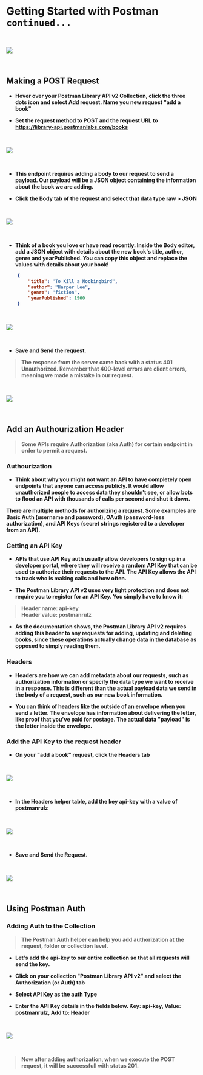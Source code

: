<strong>
<p align="justify">

# Getting Started with Postman `continued...`

<br>

![](imgs/api20.png)

<br>

## Making a POST Request

- Hover over your Postman Library API v2 Collection, click the three dots icon and select Add request. Name you new request "add a book" 

- Set the request method to POST and the request URL to https://library-api.postmanlabs.com/books

<br>

![](imgs/api16.png)

<br>

- This endpoint requires adding a body to our request to send a payload. Our payload will be a JSON object containing the information about the book we are adding.

- Click the Body tab of the request and select that data type raw > JSON

<br>

![](imgs/api17.png)

<br>

- Think of a book you love or have read recently. Inside the Body editor, add a JSON object with details about the new book's title, author, genre and yearPublished. You can copy this object and replace the values with details about your book!

```JSON
    {
        "title": "To Kill a Mockingbird",
        "author": "Harper Lee",
        "genre": "fiction",
        "yearPublished": 1960
    }
```

<br>

![](imgs/api18.png)

<br>

- Save and Send the request.

> The response from the server came back with a status 401 Unauthorized. Remember that 400-level errors are client errors, meaning we made a mistake in our request.

<br>

![](imgs/api19.png)

<br>


## Add an Authourization Header

> Some APIs require Authorization (aka Auth) for certain endpoint in order to permit a request.

### Authourization

- Think about why you might not want an API to have completely open endpoints that anyone can access publicly. It would allow unauthorized people to access data they shouldn't see, or allow bots to flood an API with thousands of calls per second and shut it down. 

There are multiple methods for authorizing a request. Some examples are Basic Auth (username and password), OAuth (password-less authorization), and API Keys (secret strings registered to a developer from an API). 

### Getting an API Key

- APIs that use API Key auth usually allow developers to sign up in a developer portal, where they will receive a random API Key that can be used to authorize their requests to the API. The API Key allows the API to track who is making calls and how often.  

- The Postman Library API v2 uses very light protection and does not require you to register for an API Key. You simply have to know it:

> Header name: api-key<br>Header value: postmanrulz

- As the documentation shows, the Postman Library API v2 requires adding this header to any requests for adding, updating and deleting books, since these operations actually change data in the database as opposed to simply reading them.

### Headers

- Headers are how we can add metadata about our requests, such as authorization information or specify the data type we want to receive in a response. This is different than the actual payload data we send in the body of a request, such as our new book information. 

- You can think of headers like the outside of an envelope when you send a letter. The envelope has information about delivering the letter, like proof that you've paid for postage. The actual data "payload" is the letter inside the envelope.


### Add the API Key to the request header

- On your "add a book" request, click the Headers tab

<br>

![](imgs/api21.png)

<br>

- In the Headers helper table, add the key api-key with a value of postmanrulz

<br>

![](imgs/api22.png)

<br>

- Save and Send the Request.

<br>

![](imgs/api23.png)

<br>

## Using Postman Auth

### Adding Auth to the Collection

> The Postman Auth helper can help you add authorization at the request, folder or collection level.

- Let's add the api-key to our entire collection so that all requests will send the key. 

- Click on your collection "Postman Library API v2" and select the Authorization (or Auth) tab
- Select API Key as the auth Type
- Enter the API Key details in the fields below. Key: api-key, Value: postmanrulz, Add to: Header

<br>

![](imgs/api24.png)

<br>

> Now after adding authorization, when we execute the POST request, it will be successfull with status 201.


</strong>
</p>